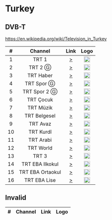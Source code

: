 <h1>Turkey</h1>

<h2>DVB-T</h2>

https://en.wikipedia.org/wiki/Television_in_Turkey


| #   | Channel          | Link  | Logo  |
|:---:|:----------------:|:-----:|:-----:|
| 1   | TRT 1            | [>](http://tv-trt1.live.trt.com.tr/master_720.m3u8) | <img height="20" src="https://i.imgur.com/j786OLG.png"/> |
| 2   | TRT 2 Ⓖ         | [>](http://tv-trt2.live.trt.com.tr/master_720.m3u8) | <img height="20" src="https://i.imgur.com/lNWrOE2.png"/> |
| 3   | TRT Haber        | [>](http://tv-trthaber.live.trt.com.tr/master_720.m3u8) | <img height="20" src="https://i.imgur.com/OVfo8Ab.png"/> |
| 4   | TRT Spor Ⓖ      | [>](http://tv-trtspor1.live.trt.com.tr/master_720.m3u8) | <img height="20" src="https://i.imgur.com/N2wGZyf.png"/> |
| 5   | TRT Spor 2 Ⓖ    | [>](http://tv-trtspor23.live.trt.com.tr/master_720.m3u8) | <img height="20" src="https://i.imgur.com/ysKteM8.png"/> |
| 6   | TRT Çocuk        | [>](http://tv-trtcocuk.live.trt.com.tr/master_720.m3u8) | <img height="20" src="https://i.imgur.com/QLFmD6d.png"/> |
| 7   | TRT Müzik        | [>](http://tv-trtmuzik.live.trt.com.tr/master_720.m3u8) | <img height="20" src="https://i.imgur.com/fIVFCEd.png"/> |
| 8   | TRT Belgesel     | [>](http://tv-trtbelgesel.live.trt.com.tr/master_720.m3u8) | <img height="20" src="https://i.imgur.com/MGO87pe.png"/> |
| 9   | TRT Avaz         | [>](http://tv-trtavaz.live.trt.com.tr/master_720.m3u8) | <img height="20" src="https://i.imgur.com/VhTwXu5.png"/> |
| 10  | TRT Kurdî        | [>](https://tv-trtkurdi.live.trt.com.tr/master.m3u8) | <img height="20" src="https://i.imgur.com/6BpymfB.png"/> |
| 11  | TRT Arabi        | [>](https://tv-trtarabi.live.trt.com.tr/master.m3u8) | <img height="20" src="https://i.imgur.com/yyhWOZs.png"/> |
| 12  | TRT World        | [>](https://tv-trtworld.live.trt.com.tr/master.m3u8) | <img height="20" src="https://i.imgur.com/JEA2xpv.png"/> |
| 13  | TRT 3            | [>](http://tv-trt3.live.trt.com.tr/master_720.m3u8) | <img height="20" src="https://i.imgur.com/xXgVSXw.png"/> |
| 14  | TRT EBA Ilkokul  | [>](http://tv-e-okul00.live.trt.com.tr/master_720.m3u8) | <img height="20" src="https://i.imgur.com/wDvZfk8.png"/> |
| 15  | TRT EBA Ortaokul | [>](http://tv-e-okul01.live.trt.com.tr/master_720.m3u8) | <img height="20" src="https://i.imgur.com/yfPTvRx.png"/> |
| 16  | TRT EBA Lise     | [>](http://tv-e-okul02.live.trt.com.tr/master_720.m3u8) | <img height="20" src="https://i.imgur.com/IebUZx1.png"/> |

<h2>Invalid</h2>

| #   | Channel        | Link  | Logo |
|:---:|:--------------:|:-----:|:-----:


